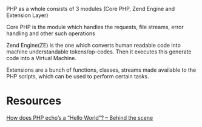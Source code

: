 

PHP as a whole consists of 3 modules (Core PHP, Zend Engine and Extension Layer)

Core PHP is the module which handles the requests, file streams, error handling and other such operations

Zend Engine(ZE) is the one which converts human readable code into machine understandable tokens/op-codes. Then it executes this generate code into a Virtual Machine.

Extensions are a bunch of functions, classes, streams made available to the PHP scripts, which can be used to perform certain tasks. 

# Resources

[How does PHP echo’s a “Hello World”? – Behind the scene](http://abhinavsingh.com/how-does-php-echos-a-hello-world-behind-the-scene/)
